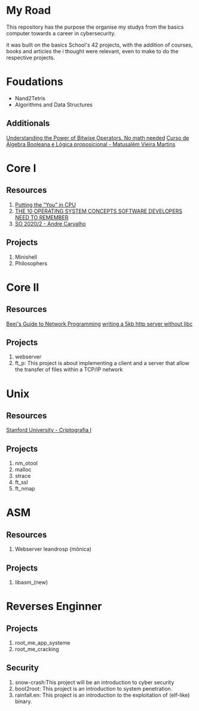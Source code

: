 # My Road

This repository has the purpose the organise my studys from the basics computer towards a career in cybersecurity. 

it was built on the basics School's 42 projects, with the addition of courses, books and articles the i thought were relevant, even to make to do the respective projects. 



# Foudations 

- Nand2Tetris 
- Algorithms and Data Structures

## Additionals
[Understanding the Power of Bitwise Operators. No math needed](https://www.deusinmachina.net/p/understanding-the-power-of-bitwise)
[Curso de Álgebra Booleana e Lógica proposicional - Matusalém Vieira Martins](https://www.youtube.com/playlist?list=PLVWA23fHCKz8MGHJpkJWbHvQn2tQAGHR_)

# Core I

## Resources

1. [Putting the “You” in CPU](https://cpu.land) 
2. [THE 10 OPERATING SYSTEM CONCEPTS SOFTWARE DEVELOPERS NEED TO REMEMBER](https://jameskle.com/writes/operating-systems)
3. [SO 2020/2 - Andre Carvalho](https://www.youtube.com/playlist?list=PLmAZw8oyG75jlEikpiTlTxaVDUPadduJu)

## Projects

1. Minishell
2. Philosophers

# Core II

## Resources

[Beej's Guide to Network Programming](https://beej.us/guide/bgnet/html//index.html)
[writing a 5kb http server without libc](https://www.youtube.com/watch?v=K2Re0pG_1g4)
## Projects

1. webserver
2. ft_p: This project is about implementing a client and a server that allow the transfer of files within a TCP/IP network


# Unix

## Resources

[Stanford University - Criptografia I](https://www.coursera.org/learn/crypto?skills=Cryptography&sortBy=BEST_MATCH)

## Projects

1. nm_otool
2. malloc   
3. strace
4. ft_ssl
5. ft_nmap

# ASM

## Resources

1. Webserver leandrosp (mônica)

## Projects

1. libasm_(new)

# Reverses Enginner

## Projects

1. root_me_app_systeme
2. root_me_cracking

## Security
1. snow-crash:This project will be an introduction to cyber security
2. boot2root: This project is an introduction to system penetration.
3. rainfall.en: This project is an introduction to the exploitation of (elf-like) binary.

